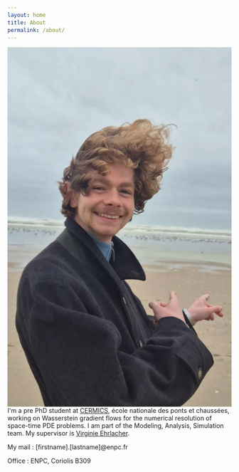 ```yaml
---
layout: home
title: About
permalink: /about/
---
```



<img src="/images/beach-me.jpeg" alt="Myself" align="right">

I'm a pre PhD student at [CERMICS](https://cermics-lab.enpc.fr), école nationale des ponts et chaussées, working on Wasserstein gradient flows for the numerical resolution of space-time PDE problems. I am part of the Modeling, Analysis, Simulation team. My supervisor is [Virginie Ehrlacher](https://team.inria.fr/matherials/team-members/virginie-ehrlacher-galland/).

My mail : [firstname].[lastname]@enpc.fr

Office : ENPC, Coriolis B309 